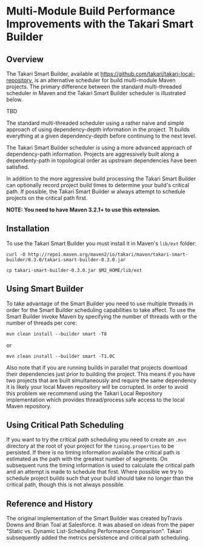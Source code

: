 # Multi-Module Build Performance Improvements with the Takari Smart Builder

## Overview

The Takari Smart Builder, available at https://github.com/takari/takari-local-repository, is 
an alternative scheduler for build multi-module Maven projects. The primary difference between 
the standard multi-threaded scheduler in Maven and the Takari 
Smart Builder scheduler is illustrated below.

TBD

The standard multi-threaded scheduler using a rather naive and simple approach of using 
dependency-depth information in the project. Tt builds everything at a given 
dependency-depth before continuing to the next level.

The Takari Smart Builder scheduler is using a more advanced approach of dependency-path information.
Projects are aggressively built along a dependenty-path in topological order as upstream dependencies 
have been satisfied. 

In addition to the more aggressive build processing the Takari Smart Builder can optionally record 
project build times to determine your build's critical path. If possible, the Takari Smart Builder w
always attempt to schedule projects on the critical path first.

**NOTE: You need to have Maven 3.2.1+ to use this extension.** 

## Installation

To use the Takari Smart Builder you must install it in Maven's `lib/ext` folder:

```
curl -O http://repo1.maven.org/maven2/io/takari/maven/takari-smart-builder/0.3.0/takari-smart-builder-0.3.0.jar

cp takari-smart-builder-0.3.0.jar $M2_HOME/lib/ext
```

## Using Smart Builder

To take advantage of the Smart Builder you need to use multiple threads in order for the Smart Builder 
scheduling capabilities to take affect. To use the Smart Builder invoke Maven by specifying the number 
of threads with or the number of threads per core:

```
mvn clean install --builder smart -T8
```

or

```
mvn clean install --builder smart -T1.0C
```

Also note that if you are running builds in parallel that projects download their dependencies just 
prior to building the project. This means if you have two projects that are built simultaneously
and require the same dependency it is likely your local Maven repository will be corrupted. 
In order to avoid this problem we recommend using the Takari Local Repository implementation 
which provides thread/process safe access to the local Maven repository. 

## Using Critical Path Scheduling

If you want to try the critical path scheduling you need to create an `.mvn` directory at the 
root of your project for the `timing.properties` to be persisted. If there is no timing information 
available the critical path is estimated as the path with the greatest number of segments. On 
subsequent runs the timing information is used to calculate the critical path and an attempt is 
made to schedule that first. Where possible we try to schedule project builds such that your build 
should take no longer than the critical path, though this is not always possible.

## Reference and History

The original implementation of the Smart Builder was created byTravis Downs and Brian Toal at 
Salesforce. It was abased on ideas from the paper "Static vs. Dynamic List-Scheduling Performance Comparison". 
Takari subsequently added the metrics persistence and critical path scheduling.
